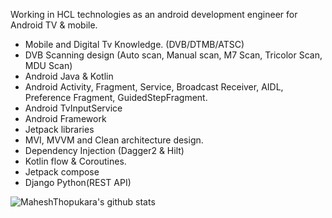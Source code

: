 Working in HCL technologies as an android development engineer for Android TV & mobile.
- Mobile and Digital Tv Knowledge. (DVB/DTMB/ATSC)
- DVB Scanning design (Auto scan, Manual scan, M7 Scan, Tricolor Scan, MDU Scan)
- Android Java & Kotlin
- Android Activity, Fragment, Service, Broadcast Receiver, AIDL, Preference Fragment, GuidedStepFragment.
- Android TvInputService
- Android Framework 
- Jetpack libraries
- MVI, MVVM and Clean architecture design. 
- Dependency Injection (Dagger2 & Hilt)
- Kotlin flow & Coroutines.
- Jetpack compose
- Django Python(REST API)

![MaheshThopukara's github stats](https://github-readme-stats.vercel.app/api?username=maheshthopukara&theme=dracula&show_icons=true&count_private=true)
